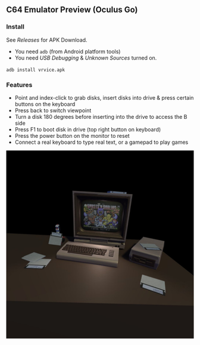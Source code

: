 

## C64 Emulator Preview (Oculus Go)

### Install

See _Releases_ for APK Download.

* You need `adb` (from Android platform tools)
* You need _USB Debugging_ & _Unknown Sources_ turned on.

`adb install vrvice.apk`


### Features

* Point and index-click to grab disks, insert disks into drive & press certain buttons on the keyboard
* Press back to switch viewpoint
* Turn a disk 180 degrees before inserting into the drive to access the B side
* Press F1 to boot disk in drive (top right button on keyboard)
* Press the power button on the monitor to reset
* Connect a real keyboard to type real text, or a gamepad to play games


![Screenshot](/screenshot.jpg?raw=true "Optional Title")
